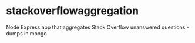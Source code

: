 # stackoverflowaggregation
Node Express app that aggregates Stack Overflow unanswered questions - dumps in mongo
